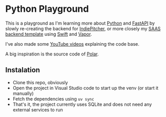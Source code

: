 # Python Playground

This is a playground as I'm learning more about [Python](https://www.python.org) and [FastAPI](https://fastapi.tiangolo.com) by slowly re-creating the backend for [IndiePitcher](https://indiepitcher.com), or more closely my [SAAS backend template](https://github.com/petrpavlik/vapor-saas-backend-template) using [Swift](https://swift.org) and [Vapor](https://vapor.codes).

I've also made some [YouTube videos](https://youtu.be/Uwhh-sJK748?si=PbpQJjhAgEFAfB1U) explaining the code base.

A big inspiration is the source code of [Polar](https://polar.sh).

## Instalation
- Clone this repo, obviously
- Open the project in Visual Studio code to start up the venv (or start it manually)
- Fetch the dependencies using `uv sync`
- That's it, the project currently uses SQLite and does not need any external services to run

